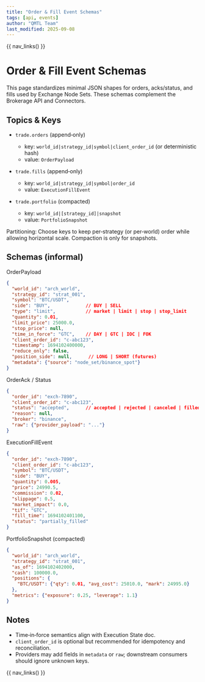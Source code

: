 ```yaml
---
title: "Order & Fill Event Schemas"
tags: [api, events]
author: "QMTL Team"
last_modified: 2025-09-08
---
```


{{ nav_links() }}

# Order & Fill Event Schemas

This page standardizes minimal JSON shapes for orders, acks/status, and fills used by Exchange Node Sets. These schemas complement the Brokerage API and Connectors.

## Topics & Keys

- `trade.orders` (append‑only)
  - key: `world_id|strategy_id|symbol|client_order_id` (or deterministic hash)
  - value: `OrderPayload`

- `trade.fills` (append‑only)
  - key: `world_id|strategy_id|symbol|order_id`
  - value: `ExecutionFillEvent`

- `trade.portfolio` (compacted)
  - key: `world_id|[strategy_id]|snapshot`
  - value: `PortfolioSnapshot`

Partitioning: Choose keys to keep per‑strategy (or per‑world) order while allowing horizontal scale. Compaction is only for snapshots.

## Schemas (informal)

OrderPayload
```json
{
  "world_id": "arch_world",
  "strategy_id": "strat_001",
  "symbol": "BTC/USDT",
  "side": "BUY",             // BUY | SELL
  "type": "limit",           // market | limit | stop | stop_limit
  "quantity": 0.01,
  "limit_price": 25000.0,
  "stop_price": null,
  "time_in_force": "GTC",    // DAY | GTC | IOC | FOK
  "client_order_id": "c-abc123",
  "timestamp": 1694102400000,
  "reduce_only": false,
  "position_side": null,      // LONG | SHORT (futures)
  "metadata": {"source": "node_set/binance_spot"}
}
```

OrderAck / Status
```json
{
  "order_id": "exch-7890",
  "client_order_id": "c-abc123",
  "status": "accepted",      // accepted | rejected | canceled | filled | partially_filled | expired
  "reason": null,
  "broker": "binance",
  "raw": {"provider_payload": "..."}
}
```

ExecutionFillEvent
```json
{
  "order_id": "exch-7890",
  "client_order_id": "c-abc123",
  "symbol": "BTC/USDT",
  "side": "BUY",
  "quantity": 0.005,
  "price": 24990.5,
  "commission": 0.02,
  "slippage": 0.5,
  "market_impact": 0.0,
  "tif": "GTC",
  "fill_time": 1694102401100,
  "status": "partially_filled"
}
```

PortfolioSnapshot (compacted)
```json
{
  "world_id": "arch_world",
  "strategy_id": "strat_001",
  "as_of": 1694102402000,
  "cash": 100000.0,
  "positions": {
    "BTC/USDT": {"qty": 0.01, "avg_cost": 25010.0, "mark": 24995.0}
  },
  "metrics": {"exposure": 0.25, "leverage": 1.1}
}
```

## Notes

- Time‑in‑force semantics align with Execution State doc.
- `client_order_id` is optional but recommended for idempotency and reconciliation.
- Providers may add fields in `metadata` or `raw`; downstream consumers should ignore unknown keys.

{{ nav_links() }}

